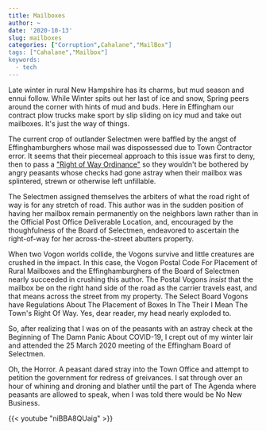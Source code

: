 ```yaml
---
title: Mailboxes
author: ~
date: '2020-10-13'
slug: mailboxes
categories: ["Corruption",Cahalane","MailBox"]
tags: ["Cahalane","Mailbox"]
keywords:
  - tech
---
```


Late winter in rural New Hampshire has its charms, but mud season and ennui follow. While Winter spits out her last of ice and snow, Spring peers around the corner with hints of mud and buds. Here in Effingham our contract plow trucks make sport by slip sliding on icy mud and take out mailboxes. It's just the way of things.

The current crop of outlander Selectmen were baffled by the angst of Effinghamburghers whose mail was dispossessed due to Town Contractor error. It seems that their piecemeal approach to this issue was first to deny, then to pass a ["Right of Way Ordinance"](http://www.effinghamnh.net/wp-content/uploads/2019/10/row-ordinance-2019.signed.reformatted.pdf) so they wouldn't be bothered by angry peasants whose checks had gone astray when their mailbox was splintered, strewn or otherwise left unfillable. 

The Selectmen assigned themselves the arbiters of what the road right of way is for any stretch of road. This author was in the sudden position of having her mailbox remain permanently on the neighbors lawn rather than in the Official Post Office Deliverable Location, and, encouraged by the thoughfulness of the Board of Selectmen, endeavored to ascertain the right-of-way for her across-the-street abutters property.

When two Vogon worlds collide, the Vogons survive and little creatures are crushed in the impact. In this case, the Vogon Postal Code For Placement of Rural Mailboxes and the Effinghamburghers of the Board of Selectmen nearly succeeded in crushing this author. The Postal Vogons *insist* that the mailbox be on the right hand side of the road as the carrier travels east, and that means across the street from my property. The Select Board Vogons have Regulations About The Placement of Boxes In The Their I Mean The Town's Right Of Way. Yes, dear reader, my head nearly exploded to.

So, after realizing that I was on of the peasants with an astray check at the Beginning of The Damn Panic About COVID-19, I crept out of my winter lair and attended the 25 March 2020 meeting of the Effingham Board of Selectmen.

Oh, the Horror. A peasant dared stray into the Town Office and attempt to petition the government for redress of greivances. I sat through over an hour of whining and droning and blather until the part of The Agenda where peasants are allowed to speak, when I was told there would be No New Business. 

{{< youtube "niBBA8QUaig" >}}


<!--more-->
